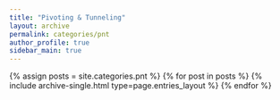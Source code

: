 ```yaml
---
title: "Pivoting & Tunneling"
layout: archive
permalink: categories/pnt
author_profile: true
sidebar_main: true
---
```



{% assign posts = site.categories.pnt %}
{% for post in posts %} {% include archive-single.html type=page.entries_layout %} {% endfor %}